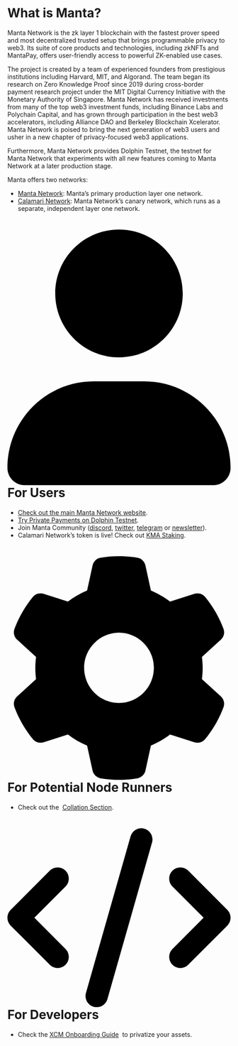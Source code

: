 # What is Manta?

Manta Network is the zk layer 1 blockchain with the fastest prover speed and most decentralized trusted setup that brings programmable privacy to web3. Its suite of core products and technologies, including zkNFTs and MantaPay, offers user-friendly access to powerful ZK-enabled use cases.

The project is created by a team of experienced founders from prestigious institutions including Harvard, MIT, and Algorand. The team began its research on Zero Knowledge Proof since 2019 during cross-border payment research project under the MIT Digital Currency Initiative with the Monetary Authority of Singapore. Manta Network has received investments from many of the top web3 investment funds, including Binance Labs and Polychain Capital, and has grown through participation in the best web3 accelerators, including Alliance DAO and Berkeley Blockchain Xcelerator. Manta Network is poised to bring the next generation of web3 users and usher in a new chapter of privacy-focused web3 applications.

Furthermore, Manta Network provides Dolphin Testnet, the testnet for Manta Network that experiments with all new features coming to Manta Network at a later production stage.

Manta offers two networks:

- [Manta Network](https://manta.network/): Manta’s primary production layer one network.
- [Calamari Network](https://calamari.network/): Manta Network’s canary network, which runs as a separate, independent layer one network.

<div class="landing-container">
        <a>
            <div>
                <h1>
                    <svg xmlns="http://www.w3.org/2000/svg" viewBox="0 0 448 512"><path d="M224 256c70.7 0 128-57.31 128-128s-57.3-128-128-128C153.3 0 96 57.31 96 128S153.3 256 224 256zM274.7 304H173.3C77.61 304 0 381.6 0 477.3c0 19.14 15.52 34.67 34.66 34.67h378.7C432.5 512 448 496.5 448 477.3C448 381.6 370.4 304 274.7 304z"/></svg>
                    For Users
                </h1>
                <ul>
                    <li>
                        <a href='https://www.manta.network/' target="_blank">Check out the main Manta Network website</a>.
                    </li>
                    <li>
                        <a href='https://docs.manta.network/docs/guides/MantaPay' target="_blank">Try Private Payments on Dolphin Testnet</a>.
                    </li>
                    <li>
                        Join Manta Community (<a href='https://discord.gg/PRDBTChSsF' target="_blank">discord</a>, <a href='https://twitter.com/mantanetwork' target="_blank">twitter</a>, <a href='https://t.me/mantanetworkofficial' target='_blank'>telegram</a> or <a href='http://eepurl.com/hnoWQv' target='_blank'>newsletter</a>).
                    </li>                    <li>
                        Calamari Network’s token is live! Check out&nbsp;<a href='calamari/Staking/Overview'>KMA Staking</a>.
                    </li>
                </ul>
            </div>
        </a>
        <a>
            <div>
                <h1>
                    <svg xmlns="http://www.w3.org/2000/svg" viewBox="0 0 512 512"><path d="M495.9 166.6C499.2 175.2 496.4 184.9 489.6 191.2L446.3 230.6C447.4 238.9 448 247.4 448 256C448 264.6 447.4 273.1 446.3 281.4L489.6 320.8C496.4 327.1 499.2 336.8 495.9 345.4C491.5 357.3 486.2 368.8 480.2 379.7L475.5 387.8C468.9 398.8 461.5 409.2 453.4 419.1C447.4 426.2 437.7 428.7 428.9 425.9L373.2 408.1C359.8 418.4 344.1 427 329.2 433.6L316.7 490.7C314.7 499.7 307.7 506.1 298.5 508.5C284.7 510.8 270.5 512 255.1 512C241.5 512 227.3 510.8 213.5 508.5C204.3 506.1 197.3 499.7 195.3 490.7L182.8 433.6C167 427 152.2 418.4 138.8 408.1L83.14 425.9C74.3 428.7 64.55 426.2 58.63 419.1C50.52 409.2 43.12 398.8 36.52 387.8L31.84 379.7C25.77 368.8 20.49 357.3 16.06 345.4C12.82 336.8 15.55 327.1 22.41 320.8L65.67 281.4C64.57 273.1 64 264.6 64 256C64 247.4 64.57 238.9 65.67 230.6L22.41 191.2C15.55 184.9 12.82 175.3 16.06 166.6C20.49 154.7 25.78 143.2 31.84 132.3L36.51 124.2C43.12 113.2 50.52 102.8 58.63 92.95C64.55 85.8 74.3 83.32 83.14 86.14L138.8 103.9C152.2 93.56 167 84.96 182.8 78.43L195.3 21.33C197.3 12.25 204.3 5.04 213.5 3.51C227.3 1.201 241.5 0 256 0C270.5 0 284.7 1.201 298.5 3.51C307.7 5.04 314.7 12.25 316.7 21.33L329.2 78.43C344.1 84.96 359.8 93.56 373.2 103.9L428.9 86.14C437.7 83.32 447.4 85.8 453.4 92.95C461.5 102.8 468.9 113.2 475.5 124.2L480.2 132.3C486.2 143.2 491.5 154.7 495.9 166.6V166.6zM256 336C300.2 336 336 300.2 336 255.1C336 211.8 300.2 175.1 256 175.1C211.8 175.1 176 211.8 176 255.1C176 300.2 211.8 336 256 336z"/></svg>
                    For Potential Node Runners
                </h1>
                <ul>
                    <li>
                        Check out the &nbsp;<a href='calamari/Staking/Collation/Overview'>Collation Section</a>.
                    </li>
                </ul>
            </div>
        </a>
        <a>
            <div>
                <h1>
                    <svg xmlns="http://www.w3.org/2000/svg" viewBox="0 0 640 512"><path d="M414.8 40.79L286.8 488.8C281.9 505.8 264.2 515.6 247.2 510.8C230.2 505.9 220.4 488.2 225.2 471.2L353.2 23.21C358.1 6.216 375.8-3.624 392.8 1.232C409.8 6.087 419.6 23.8 414.8 40.79H414.8zM518.6 121.4L630.6 233.4C643.1 245.9 643.1 266.1 630.6 278.6L518.6 390.6C506.1 403.1 485.9 403.1 473.4 390.6C460.9 378.1 460.9 357.9 473.4 345.4L562.7 256L473.4 166.6C460.9 154.1 460.9 133.9 473.4 121.4C485.9 108.9 506.1 108.9 518.6 121.4V121.4zM166.6 166.6L77.25 256L166.6 345.4C179.1 357.9 179.1 378.1 166.6 390.6C154.1 403.1 133.9 403.1 121.4 390.6L9.372 278.6C-3.124 266.1-3.124 245.9 9.372 233.4L121.4 121.4C133.9 108.9 154.1 108.9 166.6 121.4C179.1 133.9 179.1 154.1 166.6 166.6V166.6z"/></svg>
                    For Developers
                </h1>
                <ul>
                    <li>
                        Check the&nbsp;<a href='guides/XcmOnboarding'>XCM Onboarding Guide</a>
                        &nbsp;to privatize your assets.
                    </li>
                </ul>
            </div>
        </a>
</div>
